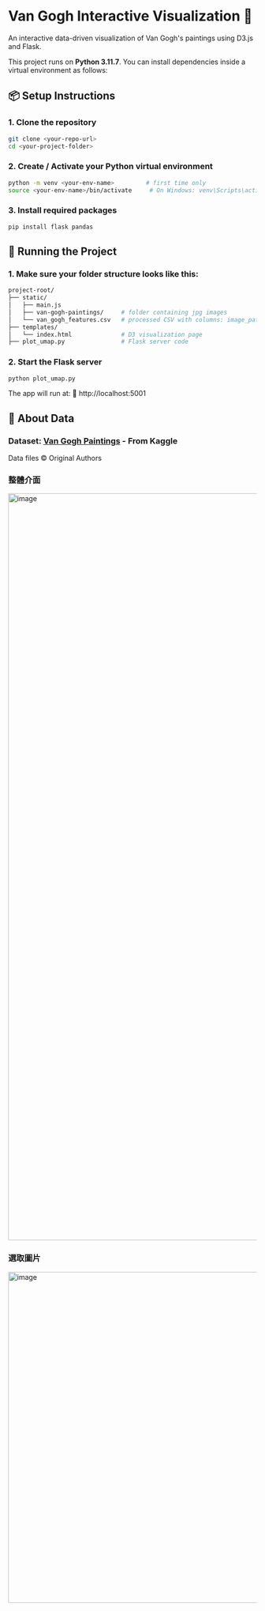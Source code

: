 # Van Gogh Interactive Visualization 🎨
An interactive data-driven visualization of Van Gogh's paintings using D3.js and Flask.

This project runs on **Python 3.11.7**. You can install dependencies inside a virtual environment as follows:

## 📦 Setup Instructions

### 1. Clone the repository
```bash
git clone <your-repo-url>
cd <your-project-folder>
```

### 2. Create / Activate your Python virtual environment
```bash
python -m venv <your-env-name>         # first time only
source <your-env-name>/bin/activate     # On Windows: venv\Scripts\activate
```

### 3. Install required packages
```bash
pip install flask pandas
```


## 🚀 Running the Project
### 1. Make sure your folder structure looks like this:
```graphql
project-root/
├── static/
│   ├── main.js
│   ├── van-gogh-paintings/     # folder containing jpg images
│   └── van_gogh_features.csv   # processed CSV with columns: image_path, x, y, class_name, labels
├── templates/
│   └── index.html              # D3 visualization page
├── plot_umap.py                # Flask server code
```

### 2. Start the Flask server
```bash
python plot_umap.py
```
The app will run at:
📍 http://localhost:5001


## 🧠 About Data

### Dataset: [Van Gogh Paintings]([https://www.kaggle.com/datasets/ipythonx/van-gogh-paintings]) - From Kaggle
Data files © Original Authors

### 整體介面
<img width="1512" alt="image" src="https://github.com/user-attachments/assets/9d68c0fd-e285-475b-9178-72418d014c58" />

### 選取圖片
<img width="670" alt="image" src="https://github.com/user-attachments/assets/71eef70f-bde5-4250-9481-fe21acbd03ec" />



